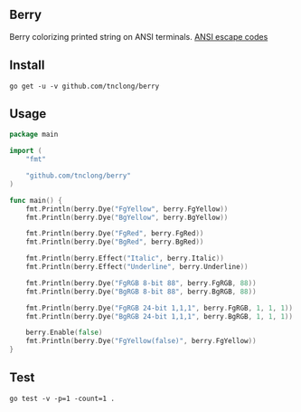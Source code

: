 ## Berry

Berry colorizing printed string on ANSI terminals.
[ANSI escape codes](http://en.wikipedia.org/wiki/ANSI_escape_code)

## Install

```
go get -u -v github.com/tnclong/berry
```

## Usage

```go
package main

import (
	"fmt"

	"github.com/tnclong/berry"
)

func main() {
	fmt.Println(berry.Dye("FgYellow", berry.FgYellow))
	fmt.Println(berry.Dye("BgYellow", berry.BgYellow))

	fmt.Println(berry.Dye("FgRed", berry.FgRed))
	fmt.Println(berry.Dye("BgRed", berry.BgRed))

	fmt.Println(berry.Effect("Italic", berry.Italic))
	fmt.Println(berry.Effect("Underline", berry.Underline))

	fmt.Println(berry.Dye("FgRGB 8-bit 88", berry.FgRGB, 88))
	fmt.Println(berry.Dye("BgRGB 8-bit 88", berry.BgRGB, 88))

	fmt.Println(berry.Dye("FgRGB 24-bit 1,1,1", berry.FgRGB, 1, 1, 1))
	fmt.Println(berry.Dye("BgRGB 24-bit 1,1,1", berry.BgRGB, 1, 1, 1))

	berry.Enable(false)
	fmt.Println(berry.Dye("FgYellow(false)", berry.FgYellow))
}
```

## Test

```
go test -v -p=1 -count=1 .
```
